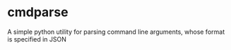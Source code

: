 # cmdparse
A simple python utility for parsing command line arguments, whose format is specified in JSON